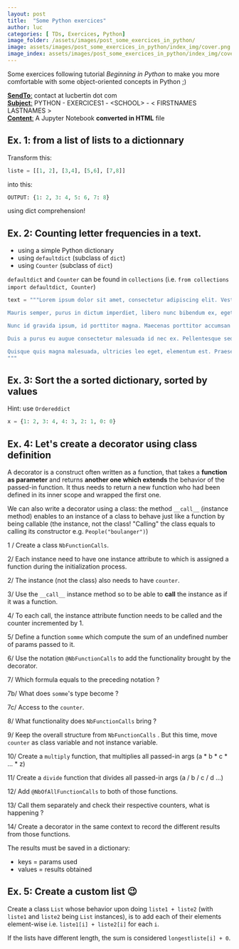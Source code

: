 ```yaml
---
layout: post
title:  "Some Python exercices"
author: luc
categories: [ TDs, Exercices, Python]
image_folder: /assets/images/post_some_exercices_in_python/
image: assets/images/post_some_exercices_in_python/index_img/cover.png
image_index: assets/images/post_some_exercices_in_python/index_img/cover.png
---
```


Some exercices following tutorial *Beginning in Python* to make you more comfortable with some object-oriented concepts in Python ;) 

<u><strong>SendTo</strong>:</u> contact  at   lucbertin   dot   com <br>
<u><strong>Subject</strong>:</u> PYTHON - EXERCICES1 - \<SCHOOL\> - \< FIRSTNAMES LASTNAMES \> <br>
<u><strong>Content</strong>:</u> A Jupyter Notebook <strong>converted in HTML</strong> file <br>

## Ex. 1: from a list of lists to a dictionnary

Transform this:
```python 
liste = [[1, 2], [3,4], [5,6], [7,8]] 
```

into this:

```python 
OUTPUT: {1: 2, 3: 4, 5: 6, 7: 8}
```

using dict comprehension! 


## Ex. 2: Counting letter frequencies in a text.

- using a simple Python dictionary
- using `defaultdict` (subclass of `dict`)
- using `Counter` (subclass of `dict`)

`defaultdict` and `Counter` can be found in `collections` (i.e. `from collections import defaultdict, Counter`)


```python
text = """Lorem ipsum dolor sit amet, consectetur adipiscing elit. Vestibulum sagittis neque turpis, in gravida erat tincidunt a. Maecenas lobortis rutrum arcu, in posuere dolor fermentum sed. Duis imperdiet laoreet nibh, a pretium lectus condimentum eget. Maecenas eu elit vitae nibh euismod lacinia et a tortor. Donec at egestas leo, eget molestie quam. Sed elementum scelerisque sapien, quis suscipit ex malesuada vel. Aenean non mollis erat, in tincidunt massa.

Mauris semper, purus in dictum imperdiet, libero nunc bibendum ex, eget facilisis turpis lorem ac lorem. Sed bibendum scelerisque tortor vel dictum. Aliquam dignissim eget erat non mollis. Maecenas vehicula feugiat tortor, in vulputate ex molestie nec. Ut suscipit iaculis nulla, auctor elementum urna dapibus non. Fusce facilisis mollis tellus sit amet venenatis. Praesent metus enim, tincidunt posuere tellus et, placerat tincidunt justo.

Nunc id gravida ipsum, id porttitor magna. Maecenas porttitor accumsan odio non mattis. Suspendisse ultrices eleifend tristique. Vivamus accumsan libero tortor, eu aliquam sapien iaculis sed. In congue quis mi sed condimentum. Ut est libero, condimentum sit amet sagittis eu, tincidunt sed risus. Suspendisse pharetra molestie rutrum. Cras bibendum, dui ac consectetur eleifend, leo leo laoreet nibh, eget tristique lorem enim a nisi.

Duis a purus eu augue consectetur malesuada id nec ex. Pellentesque sed odio laoreet, imperdiet dui ut, sodales odio. Class aptent taciti sociosqu ad litora torquent per conubia nostra, per inceptos himenaeos. Donec interdum, tortor eu dapibus pharetra, libero nisi faucibus nisl, id malesuada felis diam id urna. Praesent est metus, gravida eu luctus vitae, egestas vel metus. Class aptent taciti sociosqu ad litora torquent per conubia nostra, per inceptos himenaeos. Cras suscipit malesuada dui, vitae faucibus libero mollis a. In posuere blandit augue, sed semper ante imperdiet sed. Cras egestas posuere augue at semper. Praesent fermentum nunc risus, vitae aliquet augue consectetur a. Fusce interdum orci nunc, non posuere ex venenatis id. Nam faucibus fringilla mollis. Nulla ac enim accumsan, accumsan risus sit amet, rutrum tellus. Praesent lacinia augue at pulvinar venenatis. Etiam nunc augue, suscipit a faucibus sed, sodales ut mauris.

Quisque quis magna malesuada, ultricies leo eget, elementum est. Praesent enim purus, pretium a nisl quis, accumsan blandit sapien. Class aptent taciti sociosqu ad litora torquent per conubia nostra, per inceptos himenaeos. Mauris ultricies iaculis nunc, quis fringilla arcu bibendum ac. Integer eu sem eget dui tempor sagittis. Ut sit amet ipsum quis nisi porttitor pulvinar. Etiam suscipit, leo nec fringilla luctus, lacus est egestas augue, eget vestibulum augue diam non eros. Duis posuere ac magna eget ullamcorper.
"""
```

## Ex. 3: Sort the  a sorted dictionary, sorted by values

Hint: use `Ordereddict`

```python
x = {1: 2, 3: 4, 4: 3, 2: 1, 0: 0}
```

## Ex. 4: Let's create a decorator using class definition

A decorator is a construct often written as a function, that takes a **function as parameter** and returns **another one which extends** the behavior of the passed-in function.
It thus needs to return a new function who had been defined in its inner scope and wrapped the first one.

We can also write a decorator using a class: the method  `__call__` (instance method) enables to an instance of a class to behave just like a function by being callable (the instance, not the class! "Calling" the class equals to calling its constructor e.g. `People("boulanger")`)

1 / Create a class `NbFunctionCalls`. 

2/ Each instance need to have one instance attribute to which is assigned a function during the initialization process.

2/ The instance (not the class) also needs to have `counter`.

3/ Use the `__call__` instance method so to be able to **call** the instance as if it was a function.

4/ To each call, the instance attribute function needs to be called and the counter incremented by 1.

5/ Define a function `somme` which compute the sum of an undefined number of params passed to it.

6/ Use the notation `@NbFunctionCalls` to add the functionality brought by the decorator.

7/ Which formula equals to the preceding notation ?

7b/ What does `somme`'s type become ? 

7c/ Access to the `counter`.

8/ What functionality does `NbFunctionCalls` bring ? 

9/ Keep the overall structure from `NbFunctionCalls` . But this time, move `counter` as class variable and not instance variable.

10/ Create a `multiply` function, that multiplies all passed-in args (a * b * c * ... * z)

11/ Create a `divide` function that divides all passed-in args (a / b / c / d ...)

12/ Add `@NbOfAllFunctionCalls` to both of those functions.

13/ Call them separately and check their respective counters, what is happening ?

14/ Create a decorator in the same context to record the different results from those functions.

The results must be saved in a dictionary:
 * keys    = params used
 * values  = results obtained

## Ex. 5: Create a custom list 😉

Create a class `List` whose behavior upon doing `liste1 + liste2`  (with `liste1` and `liste2` being `List` instances), is to add each of their elements element-wise i.e. `liste1[i] + liste2[i]` for each `i`.

If the lists have different length, the sum is considered `longestliste[i] + 0`.
